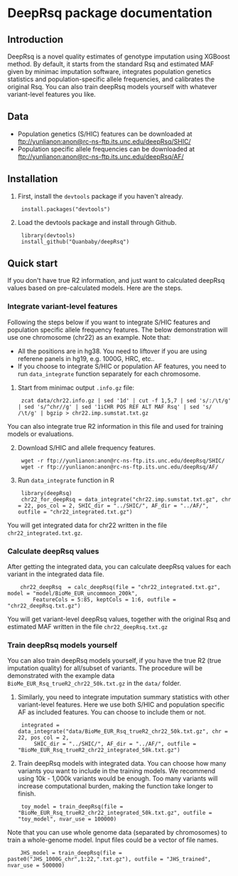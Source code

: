 # DeepRsq package documentation

## Introduction

DeepRsq is a novel quality estimates of genotype imputation using XGBoost method. By default, it starts from the standard Rsq and estimated MAF given by minimac imputation software, integrates population genetics statistics and population-specific allele frequencies, and calibrates the original Rsq. You can also train deepRsq models yourself with whatever variant-level features you like. 

## Data

* Population genetics (S/HIC) features can be downloaded at <ftp://yunlianon:anon@rc-ns-ftp.its.unc.edu/deepRsq/SHIC/>
* Population specific allele frequencies can be downloaded at <ftp://yunlianon:anon@rc-ns-ftp.its.unc.edu/deepRsq/AF/>

## Installation

1. First, install the `devtools` package if you haven't already. 

		install.packages("devtools")

2. Load the devtools package and install through Github.

		library(devtools)
		install_github("Quanbaby/deepRsq")


## Quick start

If you don't have true R2 information, and just want to calculated deepRsq values based on pre-calculated models. Here are the steps.

### Integrate variant-level features

Following the steps below if you want to integrate S/HIC features and population specific allele frequency features. The below demonstration will use one chromosome (chr22) as an example.
Note that:

* All the positions are in hg38. You need to liftover if you are using referene panels in hg19, e.g. 1000G, HRC, etc..
* If you choose to integrate S/HIC or population AF features, you need to run `data_integrate` function separately for each chromosome.

1. Start from minimac output `.info.gz` file:

		zcat data/chr22.info.gz | sed '1d' | cut -f 1,5,7 | sed 's/:/\t/g' | sed 's/^chr//g' | sed '1iCHR POS REF ALT MAF Rsq' | sed 's/ /\t/g' | bgzip > chr22.imp.sumstat.txt.gz

You can also integrate true R2 information in this file and used for training models or evaluations.

2. Download S/HIC and allele frequency features.

		wget -r ftp://yunlianon:anon@rc-ns-ftp.its.unc.edu/deepRsq/SHIC/
		wget -r ftp://yunlianon:anon@rc-ns-ftp.its.unc.edu/deepRsq/AF/

2. Run `data_integrate` function in R

		library(deepRsq)
		chr22_for_deepRsq = data_integrate("chr22.imp.sumstat.txt.gz", chr = 22, pos_col = 2, SHIC_dir = "../SHIC/", AF_dir = "../AF/", outfile = "chr22_integrated.txt.gz")

You will get integrated data for chr22 written in the file `chr22_integrated.txt.gz`.


### Calculate deepRsq values

After getting the integrated data, you can calculate deepRsq values for each variant in the integrated data file.

		chr22_deepRsq  = calc_deepRsq(file = "chr22_integrated.txt.gz", model = "model/BioMe_EUR_uncommoon_200k", 
			FeatureCols = 5:85, keptCols = 1:6, outfile = "chr22_deepRsq.txt.gz")

You will get variant-level deepRsq values, together with the original Rsq and estimated MAF written in the file `chr22_deepRsq.txt.gz`


### Train deepRsq models yourself

You can also train deepRsq models yourself, if you have the true R2 (true imputation quality) for all/subset of variants. The procedure will be demonstrated with the example data `BioMe_EUR_Rsq_trueR2_chr22_50k.txt.gz` in the `data/` folder.

1. Similarly, you need to integrate imputation summary statistics with other variant-level features. Here we use both S/HIC and population specific AF as included features. You can choose to include them or not.

		integrated = data_integrate("data/BioMe_EUR_Rsq_trueR2_chr22_50k.txt.gz", chr = 22, pos_col = 2, 
			SHIC_dir = "../SHIC/", AF_dir = "../AF/", outfile = "BioMe_EUR_Rsq_trueR2_chr22_integrated_50k.txt.gz") 

2. Train deepRsq models with integrated data. You can choose how many variants you want to include in the training models. We recommend using 10k - 1,000k variants would be enough. Too many variants will increase computational burden, making the function take longer to finish.

		toy_model = train_deepRsq(file = "BioMe_EUR_Rsq_trueR2_chr22_integrated_50k.txt.gz", outfile = "toy_model", nvar_use = 100000) 

Note that you can use whole genome data (separated by chromosomes) to train a whole-genome model. Input files could be a vector of file names.

		JHS_model = train_deepRsq(file = paste0("JHS_1000G_chr",1:22,".txt.gz"), outfile = "JHS_trained", nvar_use = 500000)








